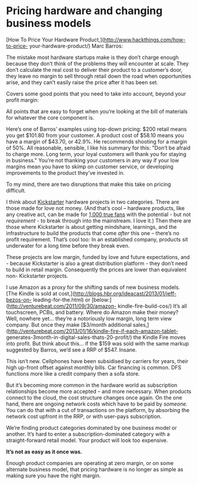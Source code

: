 # Pricing hardware and changing business models

[How To Price Your Hardware Product,](http://www.hackthings.com/how-to-price-
your-hardware-product/) Marc Barros:

The mistake most hardware startups make is they don’t charge enough because
they don’t think of the problems they will encounter at scale. They don’t
calculate the real cost to deliver their product to a customer’s door, they
leave no margin to sell through retail down the road when opportunities arise,
and they can’t easily raise the price after it has been set.

Covers some good points that you need to take into account, beyond your profit
margin:

All points that are easy to forget when you’re looking at the bill of
materials for whatever the core component is.

Here’s one of Barros’ examples using top-down pricing: $200 retail means you
get $101.80 from your customer. A product cost of $58.10 means you have a
margin of $43.70, or 42.9%. He recommends shooting for a margin of 50%. All
reasonable, sensible, I like his summary for this: "Don’t be afraid to charge
more. Long term, your loyal customers will thank you for staying in business."
You’re not thanking your customers in any way if your low margins mean you
have to skimp on customer service, or developing improvements to the product
they’ve invested in.

To my mind, there are two disruptions that make this take on pricing
difficult.

I think about [Kickstarter](http://www.kickstarter.com) hardware projects in
two categories. There are those made for love not money. (And that’s cool –
hardware products, like any creative act, can be made for [1,000 true
fans](http://www.kk.org/thetechnium/archives/2008/03/1000_true_fans.php) with
the potential - but not _requirement_ \- to break through into the mainstream.
I love it.) Then there are those where Kickstarter is about getting mindshare,
learnings, and the infrastructure to build the products that come _after_ this
one – there’s no profit requirement. That’s cool too: In an established
company, products sit underwater for a long time before they break even.

These projects are low margin, funded by love and future expectations, and -
because Kickstarter is also a great distribution platform - they don’t need to
build in retail margin. Consequently the prices are lower than equivalent non-
Kickstarter projects.

I use Amazon as a proxy for the shifting sands of new business models. [The
Kindle is sold at cost,](http://blogs.hbr.org/ideacast/2013/01/jeff-bezos-on-
leading-for-the.html) or [below:](http://venturebeat.com/2011/09/30/amazon-
kindle-fire-build-cos/) It’s all touchscreen, PCBs, and battery. Where do
Amazon make their money? Well, nowhere yet… they’re a notoriously low margin,
long term view company. But once they make [$3/month additional
sales,](http://venturebeat.com/2013/01/16/kindle-fire-if-each-amazon-tablet-
generates-3month-in-digital-sales-thats-20-profit/) the Kindle Fire moves into
profit. But think about this… if the $159 was sold with the same markup
suggested by Barros, we’d see a RRP of $547. Insane.

This isn’t new. Cellphones have been subsidised by carriers for years, their
high up-front offset against monthly bills. Car financing is common. DFS
functions more like a credit company then a sofa store.

But it’s becoming more common in the hardware world as subscription
relationships become more accepted – and more necessary. When products connect
to the cloud, the cost structure changes once again. On the one hand, there
are ongoing network costs which have to be paid by _someone._ You can do that
with a cut of transactions on the platform, by absorbing the network cost
upfront in the RRP, or with user-pays subscription.

We’re finding product categories dominated by one business model or another.
It’s hard to enter a subscription-dominated category with a straight-forward
retail model. Your product will look too expensive.

**It’s not as easy as it once was.**

Enough product companies are operating at zero margin, or on some alternate
business model, that pricing hardware is no longer as simple as making sure
you have the right margin.
